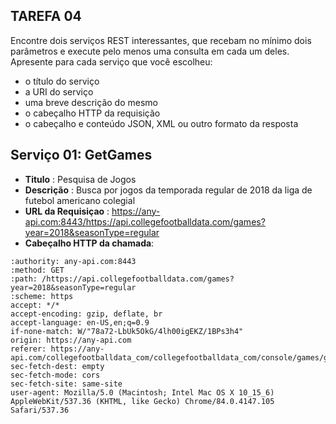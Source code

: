 TAREFA 04
-----------
Encontre dois serviços REST interessantes, que recebam no mínimo dois parâmetros e execute pelo menos uma consulta em cada um deles. Apresente para cada serviço que você escolheu:

* o título do serviço
* a URI do serviço
* uma breve descrição do mesmo
* o cabeçalho HTTP da requisição
* o cabeçalho e conteúdo JSON, XML ou outro formato da resposta


 Serviço 01: GetGames
 -----------------------
* **Titulo** : Pesquisa de Jogos  
* **Descrição** : Busca por jogos da temporada regular de 2018 da liga de futebol americano colegial   
* **URL da Requisiçao** : https://any-api.com:8443/https://api.collegefootballdata.com/games?year=2018&seasonType=regular
* **Cabeçalho HTTP da chamada**: 
~~~ http
:authority: any-api.com:8443
:method: GET
:path: /https://api.collegefootballdata.com/games?year=2018&seasonType=regular
:scheme: https
accept: */*
accept-encoding: gzip, deflate, br
accept-language: en-US,en;q=0.9
if-none-match: W/"78a72-LbUk5OkG/4lh00igEKZ/1BPs3h4"
origin: https://any-api.com
referer: https://any-api.com/collegefootballdata_com/collegefootballdata_com/console/games/getGames
sec-fetch-dest: empty
sec-fetch-mode: cors
sec-fetch-site: same-site
user-agent: Mozilla/5.0 (Macintosh; Intel Mac OS X 10_15_6) AppleWebKit/537.36 (KHTML, like Gecko) Chrome/84.0.4147.105 Safari/537.36
~~~

